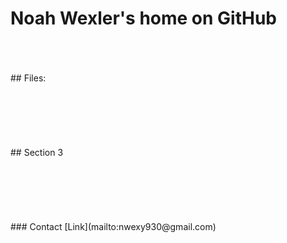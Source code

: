 # Noah Wexler's home on GitHub
<br />
<br />
<br />
## Files:
<br />
<br />
<br />
<br />
<br />
<br />
<br />
## Section 3
<br />
<br />
<br />
<br />
<br />
<br />
<br />
### Contact
[Link](mailto:nwexy930@gmail.com)

